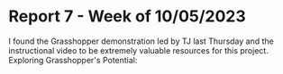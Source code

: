 # Report 7 - Week of 10/05/2023 #

I found the Grasshopper demonstration led by TJ last Thursday and the instructional video to be extremely valuable resources for this project.
Exploring Grasshopper's Potential:



